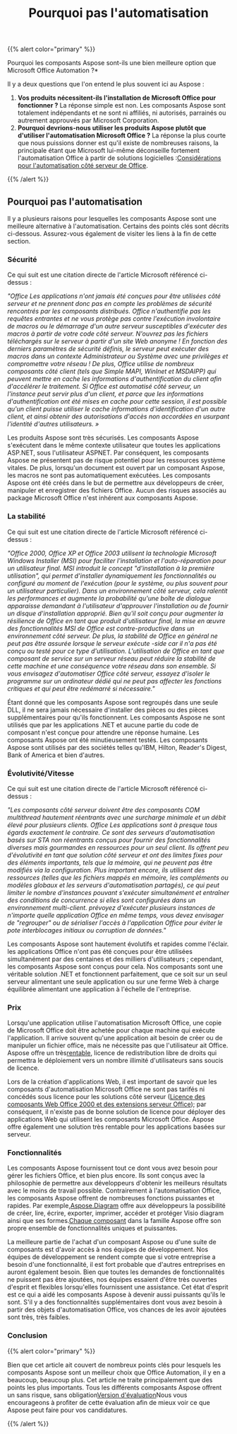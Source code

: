 ﻿---
title: Pourquoi pas l'automatisation
type: docs
weight: 40
url: /fr/net/why-not-automation/
description: Cette page décrit pourquoi pas l'automatisation.
---
{{% alert color="primary" %}} 

Pourquoi les composants Aspose sont-ils une bien meilleure option que Microsoft Office Automation ?*

Il y a deux questions que l'on entend le plus souvent ici au Aspose :

1. **Vos produits nécessitent-ils l'installation de Microsoft Office pour fonctionner ?** 
La réponse simple est non. Les composants Aspose sont totalement indépendants et ne sont ni affiliés, ni autorisés, parrainés ou autrement approuvés par Microsoft Corporation.
1. **Pourquoi devrions-nous utiliser les produits Aspose plutôt que d'utiliser l'automatisation Microsoft Office ?** 
 La réponse la plus courte que nous puissions donner est qu'il existe de nombreuses raisons, la principale étant que Microsoft lui-même déconseille fortement l'automatisation Office à partir de solutions logicielles :[Considérations pour l'automatisation côté serveur de Office](http://support.microsoft.com/default.aspx?scid=kb;EN-US;q257757).

{{% /alert %}} 
## **Pourquoi pas l'automatisation**
Il y a plusieurs raisons pour lesquelles les composants Aspose sont une meilleure alternative à l'automatisation. Certains des points clés sont décrits ci-dessous. Assurez-vous également de visiter les liens à la fin de cette section.
### **Sécurité**
Ce qui suit est une citation directe de l'article Microsoft référencé ci-dessus :

*"Office Les applications n'ont jamais été conçues pour être utilisées côté serveur et ne prennent donc pas en compte les problèmes de sécurité rencontrés par les composants distribués. Office n'authentifie pas les requêtes entrantes et ne vous protège pas contre l'exécution involontaire de macros ou le démarrage d'un autre serveur susceptibles d'exécuter des macros à partir de votre code côté serveur. N'ouvrez pas les fichiers téléchargés sur le serveur à partir d'un site Web anonyme ! En fonction des derniers paramètres de sécurité définis, le serveur peut exécuter des macros dans un contexte Administrateur ou Système avec une privilèges et compromettre votre réseau ! De plus, Office utilise de nombreux composants côté client (tels que Simple MAPI, WinInet et MSDAIPP) qui peuvent mettre en cache les informations d'authentification du client afin d'accélérer le traitement. Si Office est automatisé côté serveur, un l'instance peut servir plus d'un client, et parce que les informations d'authentification ont été mises en cache pour cette session, il est possible qu'un client puisse utiliser le cache informations d'identification d'un autre client, et ainsi obtenir des autorisations d'accès non accordées en usurpant l'identité d'autres utilisateurs. »*

Les produits Aspose sont très sécurisés. Les composants Aspose s'exécutent dans le même contexte utilisateur que toutes les applications ASP.NET, sous l'utilisateur ASPNET. Par conséquent, les composants Aspose ne présentent pas de risque potentiel pour les ressources système vitales. De plus, lorsqu'un document est ouvert par un composant Aspose, les macros ne sont pas automatiquement exécutées. Les composants Aspose ont été créés dans le but de permettre aux développeurs de créer, manipuler et enregistrer des fichiers Office. Aucun des risques associés au package Microsoft Office n'est inhérent aux composants Aspose.
### **La stabilité**
Ce qui suit est une citation directe de l'article Microsoft référencé ci-dessus :

*"Office 2000, Office XP et Office 2003 utilisent la technologie Microsoft Windows Installer (MSI) pour faciliter l'installation et l'auto-réparation pour un utilisateur final. MSI introduit le concept "d'installation à la première utilisation", qui permet d'installer dynamiquement les fonctionnalités ou configuré au moment de l'exécution (pour le système, ou plus souvent pour un utilisateur particulier). Dans un environnement côté serveur, cela ralentit les performances et augmente la probabilité qu'une boîte de dialogue apparaisse demandant à l'utilisateur d'approuver l'installation ou de fournir un disque d'installation approprié. Bien qu'il soit conçu pour augmenter la résilience de Office en tant que produit d'utilisateur final, la mise en œuvre des fonctionnalités MSI de Office est contre-productive dans un environnement côté serveur. De plus, la stabilité de Office en général ne peut pas être assurée lorsque le serveur exécute -side car il n'a pas été conçu ou testé pour ce type d'utilisation. L'utilisation de Office en tant que composant de service sur un serveur réseau peut réduire la stabilité de cette machine et une conséquence votre réseau dans son ensemble. Si vous envisagez d'automatiser Office côté serveur, essayez d'isoler le programme sur un ordinateur dédié qui ne peut pas affecter les fonctions critiques et qui peut être redémarré si nécessaire."*

Étant donné que les composants Aspose sont regroupés dans une seule DLL, il ne sera jamais nécessaire d'installer des pièces ou des pièces supplémentaires pour qu'ils fonctionnent. Les composants Aspose ne sont utilisés que par les applications .NET et aucune partie du code de composant n'est conçue pour attendre une réponse humaine. Les composants Aspose ont été minutieusement testés. Les composants Aspose sont utilisés par des sociétés telles qu'IBM, Hilton, Reader's Digest, Bank of America et bien d'autres.
### **Évolutivité/Vitesse**
Ce qui suit est une citation directe de l'article Microsoft référencé ci-dessus :

*"Les composants côté serveur doivent être des composants COM multithread hautement réentrants avec une surcharge minimale et un débit élevé pour plusieurs clients. Office Les applications sont à presque tous égards exactement le contraire. Ce sont des serveurs d'automatisation basés sur STA non réentrants conçus pour fournir des fonctionnalités diverses mais gourmandes en ressources pour un seul client. Ils offrent peu d'évolutivité en tant que solution côté serveur et ont des limites fixes pour des éléments importants, tels que la mémoire, qui ne peuvent pas être modifiés via la configuration. Plus important encore, ils utilisent des ressources (telles que les fichiers mappés en mémoire, les compléments ou modèles globaux et les serveurs d'automatisation partagés), ce qui peut limiter le nombre d'instances pouvant s'exécuter simultanément et entraîner des conditions de concurrence si elles sont configurées dans un environnement multi-client. prévoyez d'exécuter plusieurs instances de n'importe quelle application Office en même temps, vous devez envisager de "regrouper" ou de sérialiser l'accès à l'application Office pour éviter le pote interblocages initiaux ou corruption de données."*

Les composants Aspose sont hautement évolutifs et rapides comme l'éclair. les applications Office n'ont pas été conçues pour être utilisées simultanément par des centaines et des milliers d'utilisateurs ; cependant, les composants Aspose sont conçus pour cela. Nos composants sont une véritable solution .NET et fonctionnent parfaitement, que ce soit sur un seul serveur alimentant une seule application ou sur une ferme Web à charge équilibrée alimentant une application à l'échelle de l'entreprise.
### **Prix**
 Lorsqu'une application utilise l'automatisation Microsoft Office, une copie de Microsoft Office doit être achetée pour chaque machine qui exécute l'application. Il arrive souvent qu'une application ait besoin de créer ou de manipuler un fichier office, mais ne nécessite pas que l'utilisateur ait Office. Aspose offre un très[rentable](https://purchase.aspose.com/buy), licence de redistribution libre de droits qui permettra le déploiement vers un nombre illimité d'utilisateurs sans soucis de licence.

Lors de la création d'applications Web, il est important de savoir que les composants d'automatisation Microsoft Office ne sont pas tarifés ni concédés sous licence pour les solutions côté serveur ([Licence des composants Web Office 2000 et des extensions serveur Office](http://support.microsoft.com/default.aspx?scid=kb;EN-US;q243006)); par conséquent, il n'existe pas de bonne solution de licence pour déployer des applications Web qui utilisent les composants Microsoft Office. Aspose offre également une solution très rentable pour les applications basées sur serveur.
### **Fonctionnalités**
 Les composants Aspose fournissent tout ce dont vous avez besoin pour gérer les fichiers Office, et bien plus encore. Ils sont conçus avec la philosophie de permettre aux développeurs d'obtenir les meilleurs résultats avec le moins de travail possible. Contrairement à l'automatisation Office, les composants Aspose offrent de nombreuses fonctions puissantes et rapides. Par exemple,[Aspose.Diagram](https://products.aspose.com/diagram/net/) offre aux développeurs la possibilité de créer, lire, écrire, exporter, imprimer, accéder et protéger Visio diagram ainsi que ses formes.[Chaque composant](https://products.aspose.com/total/) dans la famille Aspose offre son propre ensemble de fonctionnalités uniques et puissantes.

La meilleure partie de l'achat d'un composant Aspose ou d'une suite de composants est d'avoir accès à nos équipes de développement. Nos équipes de développement se rendent compte que si votre entreprise a besoin d'une fonctionnalité, il est fort probable que d'autres entreprises en auront également besoin. Bien que toutes les demandes de fonctionnalités ne puissent pas être ajoutées, nos équipes essaient d'être très ouvertes d'esprit et flexibles lorsqu'elles fournissent une assistance. Cet état d'esprit est ce qui a aidé les composants Aspose à devenir aussi puissants qu'ils le sont. S'il y a des fonctionnalités supplémentaires dont vous avez besoin à partir des objets d'automatisation Office, vos chances de les avoir ajoutées sont très, très faibles.
### **Conclusion**
{{% alert color="primary" %}} 

 Bien que cet article ait couvert de nombreux points clés pour lesquels les composants Aspose sont un meilleur choix que Office Automation, il y en a beaucoup, beaucoup plus. Cet article ne traite principalement que des points les plus importants. Tous les différents composants Aspose offrent un sans risque, sans obligation[Version d'évaluation](https://www.nuget.org/packages/Aspose.Diagram/)Nous vous encourageons à profiter de cette évaluation afin de mieux voir ce que Aspose peut faire pour vos candidatures.

{{% /alert %}}
